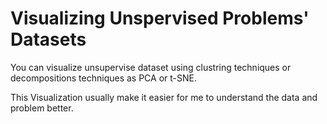 # Visualizing Unspervised Problems' Datasets

You can visualize unsupervise dataset using clustring techniques or decompositions techniques as PCA or t-SNE.

This Visualization usually make it easier for me to understand the data and problem better.

